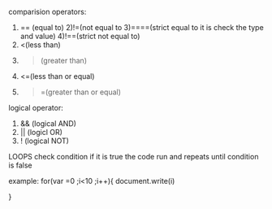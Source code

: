comparision operators:
1) == (equal to)
2)!=(not equal to
3)====(strict equal to it is check the type and value)
4)!==(strict not equal to)
5) <(less than)
6) > (greater than)
7) <=(less than or equal)
8) >=(greater than or equal)


logical operator:
1) && (logical AND)
2) || (logicl OR)
3) !  (logical NOT)

LOOPS
check condition  if it is true the code run and repeats until condition is false

example:
for(var =0 ;i<10 ;i++){
document.write(i)


}

